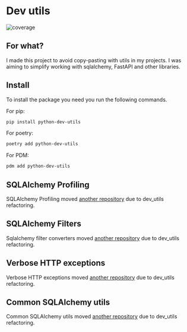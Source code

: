 
# Dev utils

![coverage](./coverage.svg)

## For what?

I made this project to avoid copy-pasting with utils in my projects. I was aiming to simplify
working with sqlalchemy, FastAPI and other libraries.

## Install

To install the package you need you run the following commands.

For pip:

```bash
pip install python-dev-utils
```

For poetry:

```bash
poetry add python-dev-utils
```

For PDM:

```bash
pdm add python-dev-utils

```

## SQLAlchemy Profiling

SQLAlchemy Profiling moved [another repository](https://github.com/ALittleMoron/sqlalchemy_profiler)
due to dev_utils refactoring.

## SQLAlchemy Filters

Sqlalchemy filter converters moved [another repository](https://github.com/ALittleMoron/sqlalchemy_filter_converter)
due to dev_utils refactoring.

## Verbose HTTP exceptions

Verbose HTTP exceptions moved [another repository](https://github.com/ALittleMoron/verbose_http_exceptions)
due to dev_utils refactoring.

## Common SQLAlchemy utils

Common SQLAlchemy utils moved [another repository](https://github.com/ALittleMoron/sqlalchemy_dev_utils)
due to dev_utils refactoring.
